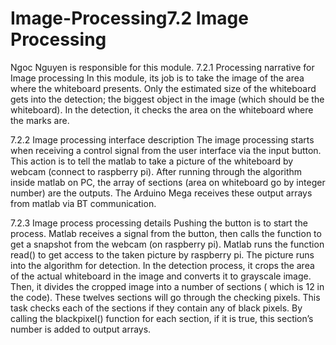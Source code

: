 # Image-Processing7.2 Image Processing

Ngoc Nguyen is responsible for this module.
7.2.1 Processing narrative for Image processing
	In this module, its job is to take the image of the area where the whiteboard presents.
  Only the estimated size of the whiteboard gets into the detection; 
  the biggest object in the image (which should be the whiteboard). 
  In the detection, it checks the area on the whiteboard where the marks are.

7.2.2 Image processing interface description 
The image processing starts when receiving a control signal from the user interface via the input button. 
This action is to tell the matlab to take a picture of the whiteboard by webcam (connect to raspberry pi). 
After running through the algorithm inside matlab on PC, the array of sections (area on whiteboard go by integer number) 
are the outputs. The Arduino Mega receives these output arrays from matlab via BT communication. 

7.2.3 Image process processing details
	Pushing the button is to start the process.
  Matlab receives a signal from the button, then calls the function to get a snapshot from the webcam (on raspberry pi).
  Matlab runs the function read() to get access to the taken picture by raspberry pi. 
  The picture runs into the algorithm for detection. 
  In the detection process, it crops the area of the actual whiteboard in the image and converts it to grayscale image. 
  Then, it divides the cropped image into a number of sections ( which is 12 in the code).
  These twelves sections will go through the checking pixels. 
  This task checks each of the sections if they contain any of black pixels. 
  By calling the blackpixel() function for each section, if it is true, this section’s number is added to output arrays.
